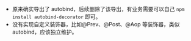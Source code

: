 - 原来确实导出了 autobind，后续删除了该导出，有业务需要可以自己 `npm install autobind-decorator` 即可。
- 没有实现自定义装饰器，比如@Prev、@Post、@Aop 等装饰器，类似 autobind，应该独立维护。
